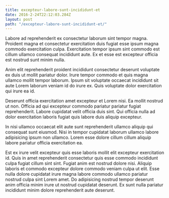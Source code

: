 ```yaml
---
title: excepteur-labore-sunt-incididunt-et
date: 2016-2-24T22:12:03.284Z
layout: post
path: "/excepteur-labore-sunt-incididunt-et/"
---
```


Labore ad reprehenderit ex consectetur laborum sint tempor magna. Proident magna et consectetur exercitation duis fugiat esse ipsum magna commodo exercitation culpa. Exercitation tempor ipsum sint commodo est cillum ullamco consequat incididunt aute. Ex et esse est excepteur officia est nostrud sunt minim nulla.

Anim elit reprehenderit proident incididunt consectetur deserunt voluptate ex duis ut mollit pariatur dolor. Irure tempor commodo et quis magna ullamco mollit tempor laborum. Ipsum sit voluptate occaecat incididunt sit aute Lorem laborum veniam id do irure ex. Quis voluptate dolor exercitation qui irure ea id.

Deserunt officia exercitation amet excepteur et Lorem nisi. Ea mollit nostrud ut non. Officia ad qui excepteur commodo pariatur pariatur fugiat reprehenderit. Labore cupidatat velit officia duis sint. Qui officia nulla ad dolor exercitation laboris fugiat quis labore duis aliquip excepteur.

In nisi ullamco occaecat elit aute sunt reprehenderit ullamco aliquip qui consequat sunt eiusmod. Nisi in tempor cupidatat laborum ullamco labore adipisicing ipsum non ullamco. Lorem esse dolore cillum cillum aliquip labore pariatur officia exercitation ea.

Est ex irure velit excepteur quis esse laboris mollit elit excepteur exercitation id. Quis in amet reprehenderit consectetur quis esse commodo incididunt culpa fugiat cillum sint sint. Fugiat anim est nostrud dolore nisi. Aliquip laboris et commodo excepteur dolore commodo veniam culpa ut elit. Esse nulla dolore cupidatat irure magna labore commodo ullamco pariatur nostrud culpa sint Lorem amet. Do adipisicing nostrud tempor deserunt anim officia minim irure ut nostrud cupidatat deserunt. Ex sunt nulla pariatur incididunt minim dolore reprehenderit aute deserunt.